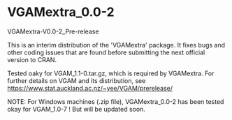# VGAMextra_0.0-2
VGAMextra-V0.0-2_Pre-release

This is an interim distribution of the 'VGAMextra' package.
It fixes bugs and other coding issues that are found before 
submitting the next official version to CRAN.

Tested oaky for VGAM_1.1-0.tar.gz, which is required by VGAMextra.
For further details on VGAM and its distribution, see
https://www.stat.auckland.ac.nz/~yee/VGAM/prerelease/

NOTE: For Windows machines (.zip file), VGAMextra_0.0-2 has been
tested okay for VGAM_1.0-7 ! But will be updated soon.
